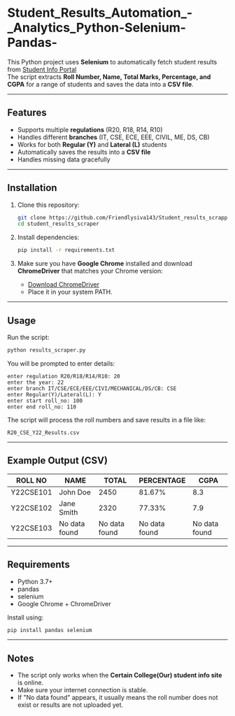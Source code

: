 
#  Student_Results_Automation_-_Analytics_Python-Selenium-Pandas-

This Python project uses **Selenium** to automatically fetch student results from [Student Info Portal](http://URL/)  
The script extracts **Roll Number, Name, Total Marks, Percentage, and CGPA** for a range of students and saves the data into a **CSV file**.

---

##  Features
- Supports multiple **regulations** (R20, R18, R14, R10)  
- Handles different **branches** (IT, CSE, ECE, EEE, CIVIL, ME, DS, CB)  
- Works for both **Regular (Y)** and **Lateral (L)** students  
- Automatically saves the results into a **CSV file**  
- Handles missing data gracefully  

---

##  Installation

1. Clone this repository:
   ```bash
   git clone https://github.com/Friendlysiva143/Student_results_scrapping.git
   cd student_results_scraper
   ```

2. Install dependencies:
   ```bash
   pip install -r requirements.txt
   ```

3. Make sure you have **Google Chrome** installed and download **ChromeDriver** that matches your Chrome version:
   - [Download ChromeDriver](https://chromedriver.chromium.org/downloads)
   - Place it in your system PATH.

---

##  Usage

Run the script:

```bash
python results_scraper.py
```

You will be prompted to enter details:

```
enter regulation R20/R18/R14/R10: 20
enter the year: 22
enter branch IT/CSE/ECE/EEE/CIVI/MECHANICAL/DS/CB: CSE
enter Regular(Y)/Lateral(L): Y
enter start roll_no: 100
enter end roll_no: 110
```

The script will process the roll numbers and save results in a file like:

```
R20_CSE_Y22_Results.csv
```

---

##  Example Output (CSV)

| ROLL NO    | NAME        | TOTAL | PERCENTAGE | CGPA |
|------------|-------------|-------|------------|------|
| Y22CSE101 | John Doe    | 2450  | 81.67%     | 8.3  |
| Y22CSE102 | Jane Smith  | 2320  | 77.33%     | 7.9  |
| Y22CSE103 | No data found | No data found | No data found | No data found |

---

##  Requirements

- Python 3.7+
- pandas
- selenium
- Google Chrome + ChromeDriver

Install using:

```bash
pip install pandas selenium
```

---

##  Notes

- The script only works when the **Certain College(Our) student info site** is online.  
- Make sure your internet connection is stable.  
- If "No data found" appears, it usually means the roll number does not exist or results are not uploaded yet.
 
